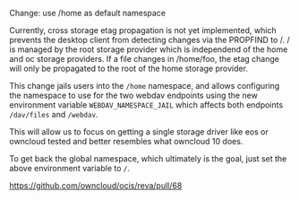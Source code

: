 Change: use /home as default namespace

Currently, cross storage etag propagation is not yet implemented, which prevents the desktop client from detecting changes via the PROPFIND to /. / is managed by the root storage provider which is independend of the home and oc storage providers. If a file changes in /home/foo, the etag change will only be propagated to the root of the home storage provider.

This change jails users into the `/home` namespace, and allows configuring the namespace to use for the two webdav endpoints using the new environment variable `WEBDAV_NAMESPACE_JAIL` which affects both endpoints `/dav/files` and `/webdav`.

This will allow us to focus on getting a single storage driver like eos or owncloud tested and better resembles what owncloud 10 does.

To get back the global namespace, which ultimately is the goal, just set the above environment variable to `/`.

https://github.com/owncloud/ocis/reva/pull/68
